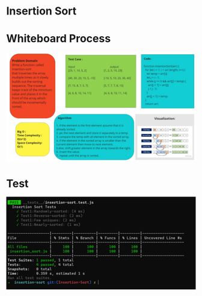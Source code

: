 # Insertion Sort

# Whiteboard Process
![](./assets/Whiteboard.jpg)

# Test
![](./assets/insertion%20sort%20test.PNG)
